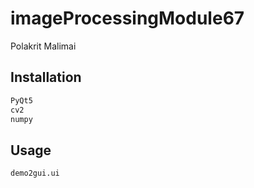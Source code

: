 # imageProcessingModule67

Polakrit Malimai

## Installation


```bash
PyQt5
cv2
numpy
```

## Usage

```
demo2gui.ui
```
